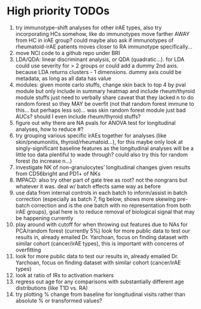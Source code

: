 # High priority TODOs
1. try immunotype-shift analyses for other irAE types, also try incorporating HCs somehow, like do immunotypes move farther AWAY from HC in irAE group? could maybe also ask if immunotypes of rheumatoid-irAE patients moves closer to RA immunotype specifically...
2. move NCI code to a github repo under BRI
3. LDA/QDA: linear discriminant analysis, or QDA (quadratic…). for LDA could use severity for > 2 groups or could add a dummy 2nd axis. because LDA returns clusters - 1 dimensions. dummy axis could be metadata, as long as all data has value
4. modules: given monte carlo stuffs, change skin back to top 4 by pval module but only include in summary heatmap and include rheum/thyroid module stuffs just need to verbally share caveat that they lacked n to do random forest so they MAY be overfit (not that random forest immune to this... but perhaps less so)... was skin random forest module just bad AUCs? should I even include rheum/thyroid stuffs?
5. figure out why there are NA pvals for ANOVA test for longitudinal analyses, how to reduce #?
6. try grouping various specific irAEs together for analyses (like skin/pneumonitis, thyroid/rheumatoid…), for this maybe only look at singly-significant baseline features as the longitudinal analyses will be a little too data plentiful to wade through? could also try this for random forest (to increase n...)
7. investigate NK of non-granulocytes’ longitudinal changes given results from CD56bright and PD1+ of NKs
8. IMPACD: also try other part of gate tree as root? not the nongrans but whatever it was. deal w/ batch effects same way as before
9. use data from internal controls in each batch to inform/assist in batch correction (especially as batch 7, fig below, shows more skewing pre-batch correction and is the one batch with no representation from both irAE groups), goal here is to reduce removal of biological signal that may be happening currently
10. play around with cutoff for when throwing out features due to NAs for PCA/random forest (currently 5%)
look for more public data to test our results in, already emailed Dr. Yarchoan, focus on finding dataset with similar cohort (cancer/irAE types), this is important with concerns of overfitting
11. look for more public data to test our results in, already emailed Dr. Yarchoan, focus on finding dataset with similar cohort (cancer/irAE types)
12. look at ratio of IRs to activation markers
13. regress out age for any comparisons with substantially different age distributions (like T1D vs. RA)
14. try plotting % change from baseline for longitudinal visits rather than absolute % or transformed values?
